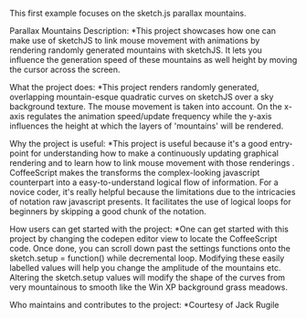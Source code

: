 This first example focuses on the sketch.js parallax mountains.


Parallax Mountains Description: *This project showcases how one can make use of sketchJS to link mouse movement with animations by rendering randomly generated mountains with sketchJS.
It lets you influence the generation speed of these mountains as well height by moving the cursor across the screen.

What the project does: *This project renders randomly generated, overlapping mountain-esque quadratic curves on sketchJS over a sky background texture. The mouse movement is taken into account. On the x-axis regulates the animation speed/update frequency while the y-axis influences the height at which the layers of 'mountains' will be rendered.

Why the project is useful: *This project is useful because it's a good entry-point for understanding how to make a continuously updating graphical rendering and to learn how to link mouse movement with those renderings
. CoffeeScript makes the transforms the complex-looking javascript counterpart into a easy-to-understand logical flow of information. For a novice coder, it's really helpful because the limitations due to the intricacies of notation raw javascript presents. It facilitates the use of logical loops for beginners by skipping a good chunk of the notation.

How users can get started with the project: *One can get started with this project by changing the codepen editor view to locate the CoffeeScript code. Once done, you can scroll down past the settings functions onto the sketch.setup = function() while decremental loop. Modifying these easily labelled values will help you change the amplitude of the mountains etc. Altering the sketch.setup values will modify the shape of the curves from very mountainous to smooth like the Win XP background grass meadows.


Who maintains and contributes to the project: *Courtesy of Jack Rugile
